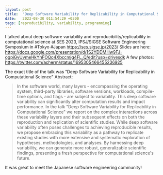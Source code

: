 ```yaml
---
layout: post
title:  "Deep Software Variability for Replicability in Computational Science (talk in Japan)"
date:   2023-08-30 011:54:29 +0200
tags: [reproducibility, variability, programming]
---
```


I talked about deep software variability and reproducibility/replicability in computational science at SES 2023, IPSJ/SIGSE Software Engineering Symposium in #Tokyo #Japan
https://ses.sigse.jp/2023/
Slides are here: https://docs.google.com/presentation/d/1S2YDDMHw9FJ-ogpiGvUvmeHkYhFOQo4Xbccmjg4FL_Q/edit?usp=drivesdk
A few photos: https://twitter.com/acherm/status/1695305466455236925

The exact title of the talk was "Deep Software Variability for Replicability in Computational Science"
Abstract:
> In the software world, many layers - encompassing the operating system, third-party libraries, software versions, workloads, compile-time options, and flags - are subject to variability. 
> This deep software variability can significantly alter computation results and impact performance. 
> In the talk "Deep Software Variability for Replicability in Computational Science" we report on the complex interactions across these variability layers and their subsequent effects on both the reproduction and replication of scientific studies. 
> While deep software variability often poses challenges to achieving reproducible results, we propose embracing this variability as a pathway to replicate existing studies with more extensive and systematic exploration of hypotheses, methodologies, and analyses. 
> By harnessing deep variability, we can generate more robust, generalizable scientific findings, presenting a fresh perspective for computational science's future.

It was great to meet the Japanese software engineering community!